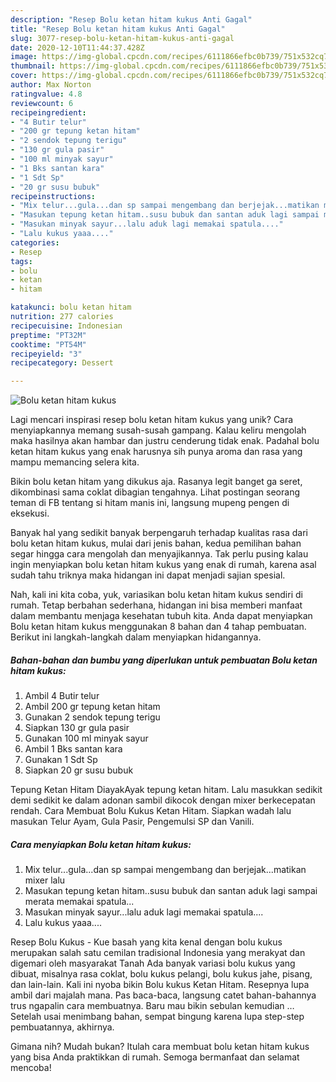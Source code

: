 ```yaml
---
description: "Resep Bolu ketan hitam kukus Anti Gagal"
title: "Resep Bolu ketan hitam kukus Anti Gagal"
slug: 3077-resep-bolu-ketan-hitam-kukus-anti-gagal
date: 2020-12-10T11:44:37.428Z
image: https://img-global.cpcdn.com/recipes/6111866efbc0b739/751x532cq70/bolu-ketan-hitam-kukus-foto-resep-utama.jpg
thumbnail: https://img-global.cpcdn.com/recipes/6111866efbc0b739/751x532cq70/bolu-ketan-hitam-kukus-foto-resep-utama.jpg
cover: https://img-global.cpcdn.com/recipes/6111866efbc0b739/751x532cq70/bolu-ketan-hitam-kukus-foto-resep-utama.jpg
author: Max Norton
ratingvalue: 4.8
reviewcount: 6
recipeingredient:
- "4 Butir telur"
- "200 gr tepung ketan hitam"
- "2 sendok tepung terigu"
- "130 gr gula pasir"
- "100 ml minyak sayur"
- "1 Bks santan kara"
- "1 Sdt Sp"
- "20 gr susu bubuk"
recipeinstructions:
- "Mix telur...gula...dan sp sampai mengembang dan berjejak...matikan mixer lalu"
- "Masukan tepung ketan hitam..susu bubuk dan santan aduk lagi sampai merata memakai spatula..."
- "Masukan minyak sayur...lalu aduk lagi memakai spatula...."
- "Lalu kukus yaaa...."
categories:
- Resep
tags:
- bolu
- ketan
- hitam

katakunci: bolu ketan hitam 
nutrition: 277 calories
recipecuisine: Indonesian
preptime: "PT32M"
cooktime: "PT54M"
recipeyield: "3"
recipecategory: Dessert

---
```



![Bolu ketan hitam kukus](https://img-global.cpcdn.com/recipes/6111866efbc0b739/751x532cq70/bolu-ketan-hitam-kukus-foto-resep-utama.jpg)

Lagi mencari inspirasi resep bolu ketan hitam kukus yang unik? Cara menyiapkannya memang susah-susah gampang. Kalau keliru mengolah maka hasilnya akan hambar dan justru cenderung tidak enak. Padahal bolu ketan hitam kukus yang enak harusnya sih punya aroma dan rasa yang mampu memancing selera kita.

Bikin bolu ketan hitam yang dikukus aja. Rasanya legit banget ga seret, dikombinasi sama coklat dibagian tengahnya. Lihat postingan seorang teman di FB tentang si hitam manis ini, langsung mupeng pengen di eksekusi.

Banyak hal yang sedikit banyak berpengaruh terhadap kualitas rasa dari bolu ketan hitam kukus, mulai dari jenis bahan, kedua pemilihan bahan segar hingga cara mengolah dan menyajikannya. Tak perlu pusing kalau ingin menyiapkan bolu ketan hitam kukus yang enak di rumah, karena asal sudah tahu triknya maka hidangan ini dapat menjadi sajian spesial.


Nah, kali ini kita coba, yuk, variasikan bolu ketan hitam kukus sendiri di rumah. Tetap berbahan sederhana, hidangan ini bisa memberi manfaat dalam membantu menjaga kesehatan tubuh kita. Anda dapat menyiapkan Bolu ketan hitam kukus menggunakan 8 bahan dan 4 tahap pembuatan. Berikut ini langkah-langkah dalam menyiapkan hidangannya.

<!--inarticleads1-->

##### Bahan-bahan dan bumbu yang diperlukan untuk pembuatan Bolu ketan hitam kukus:

1. Ambil 4 Butir telur
1. Ambil 200 gr tepung ketan hitam
1. Gunakan 2 sendok tepung terigu
1. Siapkan 130 gr gula pasir
1. Gunakan 100 ml minyak sayur
1. Ambil 1 Bks santan kara
1. Gunakan 1 Sdt Sp
1. Siapkan 20 gr susu bubuk


Tepung Ketan Hitam DiayakAyak tepung ketan hitam. Lalu masukkan sedikit demi sedikit ke dalam adonan sambil dikocok dengan mixer berkecepatan rendah. Cara Membuat Bolu Kukus Ketan Hitam. Siapkan wadah lalu masukan Telur Ayam, Gula Pasir, Pengemulsi SP dan Vanili. 

<!--inarticleads2-->

##### Cara menyiapkan Bolu ketan hitam kukus:

1. Mix telur...gula...dan sp sampai mengembang dan berjejak...matikan mixer lalu
1. Masukan tepung ketan hitam..susu bubuk dan santan aduk lagi sampai merata memakai spatula...
1. Masukan minyak sayur...lalu aduk lagi memakai spatula....
1. Lalu kukus yaaa....


Resep Bolu Kukus - Kue basah yang kita kenal dengan bolu kukus merupakan salah satu cemilan tradisional Indonesia yang merakyat dan digemari oleh masyarakat Tanah Ada banyak variasi bolu kukus yang dibuat, misalnya rasa coklat, bolu kukus pelangi, bolu kukus jahe, pisang, dan lain-lain. Kali ini nyoba bikin Bolu kukus Ketan Hitam. Resepnya lupa ambil dari majalah mana. Pas baca-baca, langsung catet bahan-bahannya trus ngapalin cara membuatnya. Baru mau bikin sebulan kemudian … Setelah usai menimbang bahan, sempat bingung karena lupa step-step pembuatannya, akhirnya. 

Gimana nih? Mudah bukan? Itulah cara membuat bolu ketan hitam kukus yang bisa Anda praktikkan di rumah. Semoga bermanfaat dan selamat mencoba!
